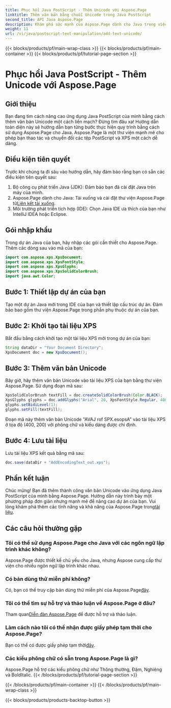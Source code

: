 ```yaml
---
title: Phục hồi Java PostScript - Thêm Unicode với Aspose.Page
linktitle: Thêm văn bản bằng chuỗi Unicode trong Java PostScript
second_title: API Java Aspose.Page
description: Khám phá sức mạnh của Aspose.Page dành cho Java trong việc thêm văn bản Unicode vào các dự án PostScript của bạn. Hãy làm theo hướng dẫn từng bước của chúng tôi để tích hợp liền mạch. Tải ngay!
weight: 11
url: /vi/java/postscript-text-manipulation/add-text-unicode/
---
```


{{< blocks/products/pf/main-wrap-class >}}
{{< blocks/products/pf/main-container >}}
{{< blocks/products/pf/tutorial-page-section >}}

# Phục hồi Java PostScript - Thêm Unicode với Aspose.Page

## Giới thiệu
Bạn đang tìm cách nâng cao ứng dụng Java PostScript của mình bằng cách thêm văn bản Unicode một cách liền mạch? Đừng tìm đâu xa! Hướng dẫn toàn diện này sẽ hướng dẫn bạn từng bước thực hiện quy trình bằng cách sử dụng Aspose.Page cho Java. Aspose.Page là một thư viện mạnh mẽ cho phép bạn thao tác và chuyển đổi các tệp PostScript và XPS một cách dễ dàng.
## Điều kiện tiên quyết
Trước khi chúng ta đi sâu vào hướng dẫn, hãy đảm bảo rằng bạn có sẵn các điều kiện tiên quyết sau:
1. Bộ công cụ phát triển Java (JDK): Đảm bảo bạn đã cài đặt Java trên máy của mình.
2.  Aspose.Page dành cho Java: Tải xuống và cài đặt thư viện Aspose.Page từ[Liên kết tải xuống](https://releases.aspose.com/page/java/).
3. Môi trường phát triển tích hợp (IDE): Chọn Java IDE ưa thích của bạn như IntelliJ IDEA hoặc Eclipse.
## Gói nhập khẩu
Trong dự án Java của bạn, hãy nhập các gói cần thiết cho Aspose.Page. Thêm các dòng sau vào mã của bạn:
```java
import com.aspose.xps.XpsDocument;
import com.aspose.xps.XpsFontStyle;
import com.aspose.xps.XpsGlyphs;
import com.aspose.xps.XpsSolidColorBrush;
import java.awt.Color;
```
## Bước 1: Thiết lập dự án của bạn
Tạo một dự án Java mới trong IDE của bạn và thiết lập cấu trúc dự án. Đảm bảo bao gồm thư viện Aspose.Page trong phần phụ thuộc dự án của bạn.
## Bước 2: Khởi tạo tài liệu XPS
Bắt đầu bằng cách khởi tạo một tài liệu XPS mới trong dự án của bạn:
```java
String dataDir = "Your Document Directory";
XpsDocument doc = new XpsDocument();
```
## Bước 3: Thêm văn bản Unicode
Bây giờ, hãy thêm văn bản Unicode vào tài liệu XPS của bạn bằng thư viện Aspose.Page. Sử dụng đoạn mã sau:
```java
XpsSolidColorBrush textFill = doc.createSolidColorBrush(Color.BLACK);
XpsGlyphs glyphs = doc.addGlyphs("Arial", 20, XpsFontStyle.Regular, 400f, 200f, "AVAJ rof SPX.esopsA");
glyphs.setBidiLevel(1);
glyphs.setFill(textFill);
```
Đoạn mã này thêm văn bản Unicode "AVAJ rof SPX.esopsA" vào tài liệu XPS ở tọa độ (400, 200) với phông chữ và kiểu dáng được chỉ định.
## Bước 4: Lưu tài liệu
Lưu tài liệu XPS kết quả bằng mã sau:
```java
doc.save(dataDir + "AddEncodingText_out.xps");
```
## Phần kết luận
Chúc mừng! Bạn đã thêm thành công văn bản Unicode vào ứng dụng Java PostScript của mình bằng Aspose.Page. Hướng dẫn này trình bày một phương pháp đơn giản nhưng mạnh mẽ để nâng cao dự án của bạn.
 Vui lòng khám phá thêm các tính năng và khả năng của Aspose.Page trong[tài liệu](https://reference.aspose.com/page/java/).
## Các câu hỏi thường gặp
### Tôi có thể sử dụng Aspose.Page cho Java với các ngôn ngữ lập trình khác không?
Aspose.Page được thiết kế chủ yếu cho Java, nhưng Aspose cung cấp thư viện cho nhiều ngôn ngữ lập trình khác nhau.
### Có bản dùng thử miễn phí không?
 Có, bạn có thể truy cập bản dùng thử miễn phí của Aspose.Page[đây](https://releases.aspose.com/).
### Tôi có thể tìm sự hỗ trợ và thảo luận về Aspose.Page ở đâu?
 Tham quan[Diễn đàn Aspose.Page](https://forum.aspose.com/c/page/39) để được hỗ trợ và thảo luận.
### Làm cách nào tôi có thể nhận được giấy phép tạm thời cho Aspose.Page?
 Bạn có thể có được giấy phép tạm thời[đây](https://purchase.aspose.com/temporary-license/).
### Các kiểu phông chữ có sẵn trong Aspose.Page là gì?
Aspose.Page hỗ trợ các kiểu phông chữ như Thông thường, Đậm, Nghiêng và BoldItalic.
{{< /blocks/products/pf/tutorial-page-section >}}

{{< /blocks/products/pf/main-container >}}
{{< /blocks/products/pf/main-wrap-class >}}

{{< blocks/products/products-backtop-button >}}
